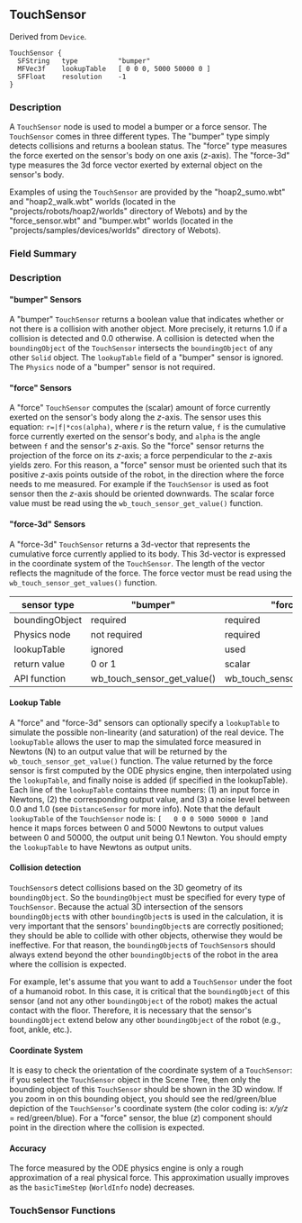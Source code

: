 ## TouchSensor

Derived from `Device`.


```
TouchSensor {
  SFString   type          "bumper" 
  MFVec3f    lookupTable   [ 0 0 0, 5000 50000 0 ]
  SFFloat    resolution    -1
}
```

### Description

A `TouchSensor` node is used to model a bumper or a force sensor. The
`TouchSensor` comes in three different types. The "bumper" type simply detects
collisions and returns a boolean status. The "force" type measures the force
exerted on the sensor's body on one axis (*z*-axis). The "force-3d" type
measures the 3d force vector exerted by external object on the sensor's body.

Examples of using the `TouchSensor` are provided by the "hoap2_sumo.wbt" and
"hoap2_walk.wbt" worlds (located in the "projects/robots/hoap2/worlds" directory
of Webots) and by the "force_sensor.wbt" and "bumper.wbt" worlds (located in the
"projects/samples/devices/worlds" directory of Webots).

### Field Summary

### Description

#### "bumper" Sensors

A "bumper" `TouchSensor` returns a boolean value that indicates whether or not
there is a collision with another object. More precisely, it returns 1.0 if a
collision is detected and 0.0 otherwise. A collision is detected when the
`boundingObject` of the `TouchSensor` intersects the `boundingObject` of any
other `Solid` object. The `lookupTable` field of a "bumper" sensor is ignored.
The `Physics` node of a "bumper" sensor is not required.

#### "force" Sensors

A "force" `TouchSensor` computes the (scalar) amount of force currently exerted
on the sensor's body along the *z*-axis. The sensor uses this equation:
`r=|f|*cos(alpha)`, where *r* is the return value, `f` is the cumulative force
currently exerted on the sensor's body, and `alpha` is the angle between `f` and
the sensor's *z*-axis. So the "force" sensor returns the projection of the force
on its *z*-axis; a force perpendicular to the *z*-axis yields zero. For this
reason, a "force" sensor must be oriented such that its positive *z*-axis points
outside of the robot, in the direction where the force needs to me measured. For
example if the `TouchSensor` is used as foot sensor then the *z*-axis should be
oriented downwards. The scalar force value must be read using the
`wb_touch_sensor_get_value()` function.

#### "force-3d" Sensors

A "force-3d" `TouchSensor` returns a 3d-vector that represents the cumulative
force currently applied to its body. This 3d-vector is expressed in the
coordinate system of the `TouchSensor`. The length of the vector reflects the
magnitude of the force. The force vector must be read using the
`wb_touch_sensor_get_values()` function.

| sensor type | "bumper" | "force" | "force-3d" |
| --- | --- | --- | --- |
| boundingObject | required | required | required |
| Physics node | not required | required | required |
| lookupTable | ignored | used | used |
| return value | 0 or 1 | scalar | vector |
| API function | wb_touch_sensor_get_value() | wb_touch_sensor_get_value() | wb_touch_sensor_get_values() |

#### Lookup Table

A "force" and "force-3d" sensors can optionally specify a `lookupTable` to
simulate the possible non-linearity (and saturation) of the real device. The
`lookupTable` allows the user to map the simulated force measured in Newtons (N)
to an output value that will be returned by the `wb_touch_sensor_get_value()`
function. The value returned by the force sensor is first computed by the ODE
physics engine, then interpolated using the `lookupTable`, and finally noise is
added (if specified in the lookupTable). Each line of the `lookupTable` contains
three numbers: (1) an input force in Newtons, (2) the corresponding output
value, and (3) a noise level between 0.0 and 1.0 (see `DistanceSensor` for more
info). Note that the default `lookupTable` of the `TouchSensor` node is: `[   0
0 0 5000 50000 0 ]`and hence it maps forces between 0 and 5000 Newtons to output
values between 0 and 50000, the output unit being 0.1 Newton. You should empty
the `lookupTable` to have Newtons as output units.

#### Collision detection

`TouchSensor`s detect collisions based on the 3D geometry of its
`boundingObject`. So the `boundingObject` must be specified for every type of
`TouchSensor`. Because the actual 3D intersection of the sensors
`boundingObject`s with other `boundingObject`s is used in the calculation, it is
very important that the sensors' `boundingObject`s are correctly positioned;
they should be able to collide with other objects, otherwise they would be
ineffective. For that reason, the `boundingObject`s of `TouchSensor`s should
always extend beyond the other `boundingObject`s of the robot in the area where
the collision is expected.

For example, let's assume that you want to add a `TouchSensor` under the foot of
a humanoid robot. In this case, it is critical that the `boundingObject` of this
sensor (and not any other `boundingObject` of the robot) makes the actual
contact with the floor. Therefore, it is necessary that the sensor's
`boundingObject` extend below any other `boundingObject` of the robot (e.g.,
foot, ankle, etc.).

#### Coordinate System

It is easy to check the orientation of the coordinate system of a `TouchSensor`:
if you select the `TouchSensor` object in the Scene Tree, then only the bounding
object of this `TouchSensor` should be shown in the 3D window. If you zoom in on
this bounding object, you should see the red/green/blue depiction of the
`TouchSensor`'s coordinate system (the color coding is: *x/y/z* =
red/green/blue). For a "force" sensor, the blue (*z*) component should point in
the direction where the collision is expected.

#### Accuracy

The force measured by the ODE physics engine is only a rough approximation of a
real physical force. This approximation usually improves as the `basicTimeStep`
(`WorldInfo` node) decreases.

### TouchSensor Functions

